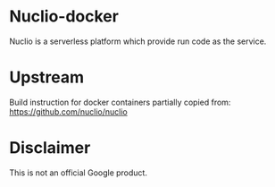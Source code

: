 Nuclio-docker
============

Nuclio is a serverless platform which provide run code as the service.

# Upstream
Build instruction for docker containers partially copied from:
https://github.com/nuclio/nuclio

# Disclaimer
This is not an official Google product.

